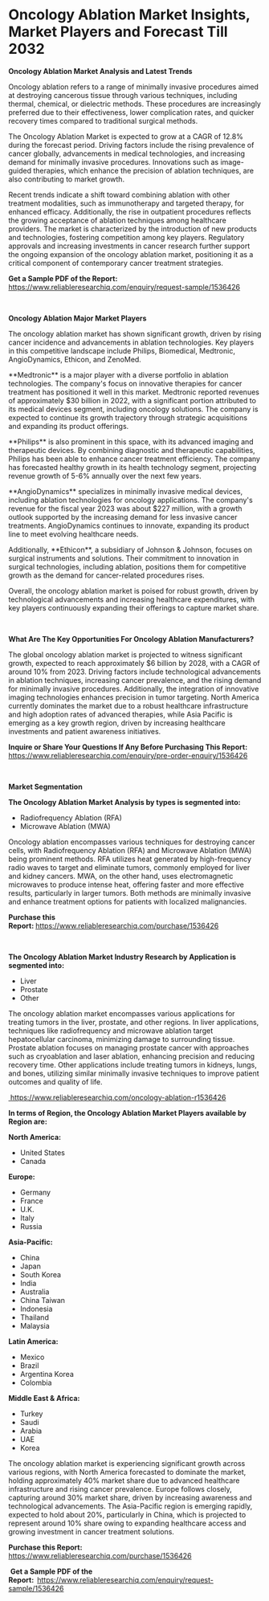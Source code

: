 <p><h1>Oncology Ablation Market Insights, Market Players and Forecast Till 2032</h1></p><p><strong>Oncology Ablation Market Analysis and Latest Trends</strong></p>
<p><p>Oncology ablation refers to a range of minimally invasive procedures aimed at destroying cancerous tissue through various techniques, including thermal, chemical, or dielectric methods. These procedures are increasingly preferred due to their effectiveness, lower complication rates, and quicker recovery times compared to traditional surgical methods.</p><p>The Oncology Ablation Market is expected to grow at a CAGR of 12.8% during the forecast period. Driving factors include the rising prevalence of cancer globally, advancements in medical technologies, and increasing demand for minimally invasive procedures. Innovations such as image-guided therapies, which enhance the precision of ablation techniques, are also contributing to market growth.</p><p>Recent trends indicate a shift toward combining ablation with other treatment modalities, such as immunotherapy and targeted therapy, for enhanced efficacy. Additionally, the rise in outpatient procedures reflects the growing acceptance of ablation techniques among healthcare providers. The market is characterized by the introduction of new products and technologies, fostering competition among key players. Regulatory approvals and increasing investments in cancer research further support the ongoing expansion of the oncology ablation market, positioning it as a critical component of contemporary cancer treatment strategies.</p></p>
<p><strong>Get a Sample PDF of the Report:&nbsp;</strong> <a href="https://www.reliableresearchiq.com/enquiry/request-sample/1536426?utm_campaign=2810&utm_medium=2&utm_source=Github&utm_content=ia&utm_term=14042025&utm_id=oncology-ablation">https://www.reliableresearchiq.com/enquiry/request-sample/1536426</a></p>
<p>&nbsp;</p>
<p><strong>Oncology Ablation Major Market Players</strong></p>
<p><p>The oncology ablation market has shown significant growth, driven by rising cancer incidence and advancements in ablation technologies. Key players in this competitive landscape include Philips, Biomedical, Medtronic, AngioDynamics, Ethicon, and ZenoMed.</p><p>**Medtronic** is a major player with a diverse portfolio in ablation technologies. The company's focus on innovative therapies for cancer treatment has positioned it well in this market. Medtronic reported revenues of approximately $30 billion in 2022, with a significant portion attributed to its medical devices segment, including oncology solutions. The company is expected to continue its growth trajectory through strategic acquisitions and expanding its product offerings.</p><p>**Philips** is also prominent in this space, with its advanced imaging and therapeutic devices. By combining diagnostic and therapeutic capabilities, Philips has been able to enhance cancer treatment efficiency. The company has forecasted healthy growth in its health technology segment, projecting revenue growth of 5-6% annually over the next few years.</p><p>**AngioDynamics** specializes in minimally invasive medical devices, including ablation technologies for oncology applications. The company's revenue for the fiscal year 2023 was about $227 million, with a growth outlook supported by the increasing demand for less invasive cancer treatments. AngioDynamics continues to innovate, expanding its product line to meet evolving healthcare needs.</p><p>Additionally, **Ethicon**, a subsidiary of Johnson & Johnson, focuses on surgical instruments and solutions. Their commitment to innovation in surgical technologies, including ablation, positions them for competitive growth as the demand for cancer-related procedures rises.</p><p>Overall, the oncology ablation market is poised for robust growth, driven by technological advancements and increasing healthcare expenditures, with key players continuously expanding their offerings to capture market share.</p></p>
<p>&nbsp;</p>
<p><strong>What Are The Key Opportunities For Oncology Ablation Manufacturers?</strong></p>
<p><p>The global oncology ablation market is projected to witness significant growth, expected to reach approximately $6 billion by 2028, with a CAGR of around 10% from 2023. Driving factors include technological advancements in ablation techniques, increasing cancer prevalence, and the rising demand for minimally invasive procedures. Additionally, the integration of innovative imaging technologies enhances precision in tumor targeting. North America currently dominates the market due to a robust healthcare infrastructure and high adoption rates of advanced therapies, while Asia Pacific is emerging as a key growth region, driven by increasing healthcare investments and patient awareness initiatives.</p></p>
<p><strong>Inquire or Share Your Questions If Any Before Purchasing This Report:</strong> <a href="https://www.reliableresearchiq.com/enquiry/pre-order-enquiry/1536426?utm_campaign=2810&utm_medium=2&utm_source=Github&utm_content=ia&utm_term=14042025&utm_id=oncology-ablation">https://www.reliableresearchiq.com/enquiry/pre-order-enquiry/1536426</a></p>
<p>&nbsp;</p>
<p><strong>Market Segmentation</strong></p>
<p><strong>The Oncology Ablation Market Analysis by types is segmented into:</strong></p>
<p><ul><li>Radiofrequency Ablation (RFA)</li><li>Microwave Ablation (MWA)</li></ul></p>
<p><p>Oncology ablation encompasses various techniques for destroying cancer cells, with Radiofrequency Ablation (RFA) and Microwave Ablation (MWA) being prominent methods. RFA utilizes heat generated by high-frequency radio waves to target and eliminate tumors, commonly employed for liver and kidney cancers. MWA, on the other hand, uses electromagnetic microwaves to produce intense heat, offering faster and more effective results, particularly in larger tumors. Both methods are minimally invasive and enhance treatment options for patients with localized malignancies.</p></p>
<p><strong>Purchase this Report:&nbsp;</strong><a href="https://www.reliableresearchiq.com/purchase/1536426?utm_campaign=2810&utm_medium=2&utm_source=Github&utm_content=ia&utm_term=14042025&utm_id=oncology-ablation">https://www.reliableresearchiq.com/purchase/1536426</a></p>
<p>&nbsp;</p>
<p><strong>The Oncology Ablation Market Industry Research by Application is segmented into:</strong></p>
<p><ul><li>Liver</li><li>Prostate</li><li>Other</li></ul></p>
<p><p>The oncology ablation market encompasses various applications for treating tumors in the liver, prostate, and other regions. In liver applications, techniques like radiofrequency and microwave ablation target hepatocellular carcinoma, minimizing damage to surrounding tissue. Prostate ablation focuses on managing prostate cancer with approaches such as cryoablation and laser ablation, enhancing precision and reducing recovery time. Other applications include treating tumors in kidneys, lungs, and bones, utilizing similar minimally invasive techniques to improve patient outcomes and quality of life.</p></p>
<p><a href="https://www.reliableresearchiq.com/oncology-ablation-r1536426?utm_campaign=2810&utm_medium=2&utm_source=Github&utm_content=ia&utm_term=14042025&utm_id=oncology-ablation">&nbsp;https://www.reliableresearchiq.com/oncology-ablation-r1536426</a></p>
<p><strong>In terms of Region, the Oncology Ablation Market Players available by Region are:</strong></p>
<p>
    <p> <strong> North America: </strong>
        <ul>
            <li>United States</li>
            <li>Canada</li>
        </ul>
        </p> 
    <p> <strong> Europe: </strong>
        <ul>
            <li>Germany</li>
            <li>France</li>
            <li>U.K.</li>
            <li>Italy</li>
            <li>Russia</li>
        </ul>
        </p> 
    <p> <strong> Asia-Pacific: </strong>
        <ul>
            <li>China</li>
            <li>Japan</li>
            <li>South Korea</li>
            <li>India</li>
            <li>Australia</li>
            <li>China Taiwan</li>
            <li>Indonesia</li>
            <li>Thailand</li>
            <li>Malaysia</li>
        </ul>
        </p> 
    <p> <strong> Latin America: </strong>
        <ul>
            <li>Mexico</li>
            <li>Brazil</li>
            <li>Argentina Korea</li>
            <li>Colombia</li>
        </ul>
        </p> 
    <p> <strong> Middle East & Africa: </strong>
        <ul>
            <li>Turkey</li>
            <li>Saudi</li>
            <li>Arabia</li>
            <li>UAE</li>
            <li>Korea</li>
        </ul>
    </p>
    </p>
<p><p>The oncology ablation market is experiencing significant growth across various regions, with North America forecasted to dominate the market, holding approximately 40% market share due to advanced healthcare infrastructure and rising cancer prevalence. Europe follows closely, capturing around 30% market share, driven by increasing awareness and technological advancements. The Asia-Pacific region is emerging rapidly, expected to hold about 20%, particularly in China, which is projected to represent around 10% share owing to expanding healthcare access and growing investment in cancer treatment solutions.</p></p>
<p><strong>Purchase this Report: </strong><a href="https://www.reliableresearchiq.com/purchase/1536426?utm_campaign=2810&utm_medium=2&utm_source=Github&utm_content=ia&utm_term=14042025&utm_id=oncology-ablation">https://www.reliableresearchiq.com/purchase/1536426</a></p>
<p>&nbsp;<strong>Get a Sample PDF of the Report:&nbsp;&nbsp;</strong><a href="https://www.reliableresearchiq.com/enquiry/request-sample/1536426?utm_campaign=2810&utm_medium=2&utm_source=Github&utm_content=ia&utm_term=14042025&utm_id=oncology-ablation">https://www.reliableresearchiq.com/enquiry/request-sample/1536426</a></p>
<p><strong></strong></p>
<p><p></p><p></p><p></p></p>
